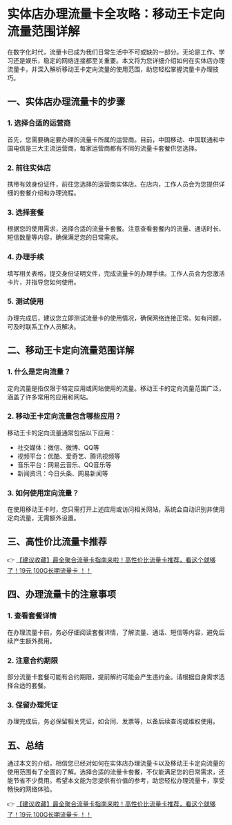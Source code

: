 # 实体店办理流量卡全攻略：移动王卡定向流量范围详解

在数字化时代，流量卡已成为我们日常生活中不可或缺的一部分。无论是工作、学习还是娱乐，稳定的网络连接都至关重要。本文将为您详细介绍如何在实体店办理流量卡，并深入解析移动王卡定向流量的使用范围，助您轻松掌握流量卡办理技巧。

## 一、实体店办理流量卡的步骤

### 1. 选择合适的运营商
首先，您需要确定要办理的流量卡所属的运营商。目前，中国移动、中国联通和中国电信是三大主流运营商，每家运营商都有不同的流量卡套餐供您选择。

### 2. 前往实体店
携带有效身份证件，前往您选择的运营商实体店。在店内，工作人员会为您提供详细的套餐介绍和办理流程。

### 3. 选择套餐
根据您的使用需求，选择合适的流量卡套餐。注意查看套餐内的流量、通话时长、短信数量等内容，确保满足您的日常需求。

### 4. 办理手续
填写相关表格，提交身份证明文件，完成流量卡的办理手续。工作人员会为您激活卡片，并指导您如何使用。

### 5. 测试使用
办理完成后，建议您立即测试流量卡的使用情况，确保网络连接正常。如有问题，可及时联系工作人员解决。

## 二、移动王卡定向流量范围详解

### 1. 什么是定向流量？
定向流量是指仅限于特定应用或网站使用的流量。移动王卡的定向流量范围广泛，涵盖了许多常用的应用和网站。

### 2. 移动王卡定向流量包含哪些应用？
移动王卡的定向流量通常包括以下应用：
- 社交媒体：微信、微博、QQ等
- 视频平台：优酷、爱奇艺、腾讯视频等
- 音乐平台：网易云音乐、QQ音乐等
- 新闻资讯：今日头条、网易新闻等

### 3. 如何使用定向流量？
在使用移动王卡时，您只需打开上述应用或访问相关网站，系统会自动识别并使用定向流量，无需额外设置。

## 三、高性价比流量卡推荐

👉 [【建议收藏】最全聚合流量卡指南来啦！高性价比流量卡推荐，看这个就够了！19元 100G长期流量卡 ！！](https://bit.ly/Liuliangka)

## 四、办理流量卡的注意事项

### 1. 查看套餐详情
在办理流量卡前，务必仔细阅读套餐详情，了解流量、通话、短信等内容，避免后续产生额外费用。

### 2. 注意合约期限
部分流量卡套餐可能有合约期限，提前解约可能会产生违约金。请根据自身需求选择合适的套餐。

### 3. 保留办理凭证
办理完成后，务必保留相关凭证，如合同、发票等，以备后续查询或维权使用。

## 五、总结

通过本文的介绍，相信您已经对如何在实体店办理流量卡以及移动王卡定向流量的使用范围有了全面的了解。选择合适的流量卡套餐，不仅能满足您的日常需求，还能节省不少费用。希望本文能为您提供有价值的参考，助您轻松办理流量卡，享受畅快的网络体验。

👉 [【建议收藏】最全聚合流量卡指南来啦！高性价比流量卡推荐，看这个就够了！19元 100G长期流量卡 ！！](https://bit.ly/Liuliangka)